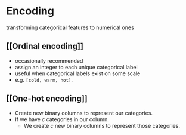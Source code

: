 # Encoding
transforming categorical features to numerical ones
## [[Ordinal encoding]]
- occasionally recommended
- assign an integer to each unique categorical label
- useful when categorical labels exist on some scale
- e.g. `[cold, warm, hot]`. 
## [[One-hot encoding]]
- Create new binary columns to represent our categories.
- If we have $c$ categories in our column.
    - We create $c$ new binary columns to represent those categories.